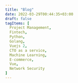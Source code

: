 ```yaml
---
title: "Blog"
date: 2022-03-29T00:44:35+03:00
draft: false
tagItems: [
  Project Management,
  Fintech,
  Python,
  Golang,
  Vuejs 2,
  CTO as a service,
  Machine Learning,
  E-commerce,
  Vue,
  Network Security
]
---
```


